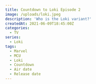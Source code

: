 ```yaml
---
title: Countdown to Loki Episode 2
image: /uploads/loki.jpeg
description: 'Who is the Loki variant?'
createdAt: 2021-06-09T18:45:00Z
categories:
  - TV
series:
  - Loki
tags:
  - Marvel
  - MCU
  - Loki
  - Countdown
  - Air date
  - Release date
---
```


<div class='text-center py-12 text-6xl font-mono'>
<timepiece-countdown date='2021-06-16T07:00:00Z' :leading-zeroes='{ hours: true, minutes: true, seconds: true }' days-separator='&nbsp;days ' hours-separator=':' minutes-separator=':' seconds-separator='' expired-text='Go watch it now!'></timepiece-countdown>
</span>